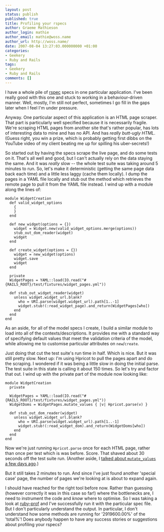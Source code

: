 ```yaml
---
layout: post
status: publish
published: true
title: Profiling your rspecs
author: Graeme Mathieson
author_login: mathie
author_email: mathie@woss.name
author_url: http://woss.name/
date: 2007-08-04 13:27:03.000000000 +01:00
categories:
- Geekery
- Ruby and Rails
tags:
- Geekery
- Ruby and Rails
comments: []
---
```

I have a whole pile of [rspec](http://rspec.rubyforge.org/) specs in one particular application.  I've been really good with this one and stuck to working in a behaviour-driven manner.  Well, mostly, I'm still not perfect, sometimes I go fill in the gaps later when I feel I'm under pressure.

Anyway.  One particular aspect of this application is an HTML page scraper.  That part is particularly well specified because it is necessarily fragile.  We're scraping HTML pages from another site that's rather popular, has lots of interesting data to mine and has no API.  And has *really butt-ugly HTML*.  (Guess right, you win a prize, which is probably getting first dibbs on the YouTube video of my client beating me up for spilling his uber-secrets!)

So started out by having the specs scrape the live page, and do some tests on it.  That's all well and good, but I can't actually rely on the data staying the same.  And it was *really* slow -- the whole test suite was taking around 5 minutes to run.  So, let's make it deterministic (getting the same page data back each time) and a little less laggy (cache them locally).  I dump the pages in a YAML file locally and stub out the method which retrieves the remote page to pull it from the YAML file instead.  I wind up with a module along the lines of:

    module WidgetCreation
      def valid_widget_options
        {
        }
      end

      def new_widget(options = {})
        widget = Widget.new(valid_widget_options.merge(options))
        stub_out_dom_reader(widget)
        widget
      end

      def create_widget(options = {})
        widget = new_widget(options)
        widget.save
        widget
      end

      private
      WidgetPages = YAML::load(IO.read("#{RAILS_ROOT}/test/fixtures/widget_pages.yml"))

      def stub_out_widget_reader(widget)
        unless widget.widget_url.blank?
          who = URI.parse(widget.widget_url).path[1..-1]
          widget.stub!(:read_widget_page).and_return(WidgetPages[who])
        end
      end
    end

As an aside, for all of the model specs I create, I build a similar module to load into all of the contexts/descriptions.  It provides me with a standard way of specifying default values that meet the validation criteria of the model, while allowing me to customise particular attributes on `new`/`create`.

Just doing that cut the test suite's run time in half.  Which is nice.  But it was still pretty slow.  Next up: I'm using Hpricot to pull the pages apart and do the scraping.  I wondered if it was being a little slow in doing the initial parse.  The test suite in this state is calling it about 150 times.  So let's try and factor that out.  I wind up with the private part of the module now looking like:

    module WidgetCreation
      private

      WidgetPages = YAML::load(IO.read("#{RAILS_ROOT}/test/fixtures/widget_pages.yml"))
      WidgetDoms = WidgetPages.mutate_values { |v| Hpricot.parse(v) }

      def stub_out_dom_reader(widget)
        unless widget.widget_url.blank?
          who = URI.parse(widget.widget_url).path[1..-1]
          widget.stub!(:read_widget_dom).and_return(WidgetDoms[who])
        end
      end
    end

Now we're just running `Hpricot.parse` once for each HTML page, rather than once per test which is was before.  Score.  That shaved about 30 seconds off the test suite run.  (Another aside, I [talked about `mutate_values` a few days ago](http://woss.name/2007/07/22/mutating-all-the-values-of-a-hash/).)

But it still takes 2 minutes to run.  And since I've just found another 'special case' page, the number of pages we're looking at is about to expand again.

I should have reached for the right tool before now.  Rather than guessing (however correctly it was in this case so far!) where the bottlenecks are, I need to instrument the code and *know* where to optimise.  So I was taking a look at [ruby-prof](http://rubyforge.org/projects/ruby-prof) and I've successfully run it with the particular spec file.  But I don't particularly understand the output.  In particular, I don't understand how some methods are running for '2919600.00%' of the 'total%'!  Does anybody happen to have any success stories or suggestions about profiling your rspecs?

